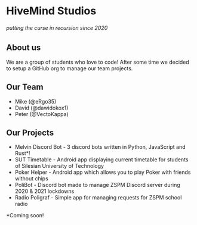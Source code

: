 # HiveMind Studios
###### putting the curse in recursion since 2020

## About us
We are a group of students who love to code!
After some time we decided to setup a GitHub org to manage our team projects.

## Our Team
 - Mike (@eRgo35)
 - David (@dawidokox1) 
 - Peter (@VectoKappa)

## Our Projects
 - Melvin Discord Bot - 3 discord bots written in Python, JavaScript and Rust*! 
 - SUT Timetable - Android app displaying current timetable for students of Silesian University of Technology
 - Poker Helper - Android app which allows you to play Poker with friends without chips
 - PoliBot - Discord bot made to manage ZSPM Discord server during 2020 & 2021 lockdowns
 - Radio Poligraf - Simple app for managing requests for ZSPM school radio
 
 *Coming soon!
